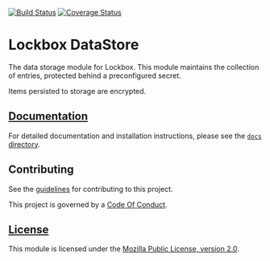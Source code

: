 [![Build Status][travis-image]][travis-link]
[![Coverage Status][codecov-image]][codecov-link]

# Lockbox DataStore

The data storage module for Lockbox. This module maintains the collection of
entries, protected behind a preconfigured secret.

Items persisted to storage are encrypted.

## [Documentation][docs-link]

For detailed documentation and installation instructions, please see the
[`docs` directory][docs-link].

## Contributing ##

See the [guidelines][contributing-link] for contributing to this project.

This project is governed by a [Code Of Conduct][coc-link].

## [License][license-link]

This module is licensed under the [Mozilla Public License,
version 2.0][license-link].

[travis-image]: https://travis-ci.org/mozilla-lockbox/lockbox-datastore.svg?branch=master
[travis-link]: https://travis-ci.org/mozilla-lockbox/lockbox-datastore
[codecov-image]: https://img.shields.io/codecov/c/github/mozilla-lockbox/lockbox-datastore.svg
[codecov-link]: https://codecov.io/gh/mozilla-lockbox/lockbox-datastore
[docs-link]: docs/
[contributing-link]: docs/contributing.md
[coc-link]: docs/code_of_conduct.md
[license-link]: /LICENSE
